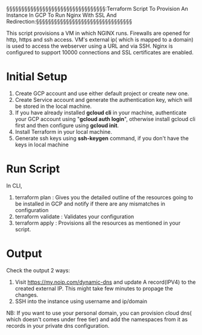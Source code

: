 §§§§§§§§§§§§§§§§§§§§§§§§§§§§§§§§§:Terraform Script To Provision An Instance In GCP To Run Nginx With SSL And Redirection:§§§§§§§§§§§§§§§§§§§§§§§§§§§§§§§§

This script provisions a VM in which NGINX runs. Firewalls are opened for http, https and ssh access. VM's external ip( which is mapped to a domain) is used to access the webserver using a URL and via SSH. Nginx is configured to support 10000 connections and SSL certificates are enabled.

Initial Setup
===============

1. Create GCP account and use either default project or create new one.
2. Create Service account and generate the authentication key, which will be stored in the local machine.
3. If you have already installed **gcloud cli** in your machine, authenticate your GCP account using "**gcloud auth login**", otherwise install gcloud cli first and then configure using **gcloud init**.
4. Install Terraform in your local machine.
5. Generate ssh keys using **ssh-keygen** command, if you don't have the keys in local machine

Run Script
==========

In CLI,

  1. terraform plan : Gives you the detailed outline of the resources going to be installed in GCP and notify if there are any mismatches in  configuration
  2. terraform validate : Validates your configuration 
  3. terraform apply : Provisions all the resources as mentioned in your script.

Output
======
Check  the output 2 ways:

 1. Visit https://my.noip.com/dynamic-dns and update A record(IPV4) to the created external IP. This might take few minutes to propage the changes.
 2. SSH into the instance using username and ip/domain

NB: If you want to use your personal domain, you can provision cloud dns( which doesn't comes under free tier) and add the namespaces from it as records in your private dns configuration.
